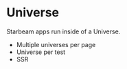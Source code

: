 # Universe

Starbeam apps run inside of a Universe.

- Multiple universes per page
- Universe per test
- SSR
